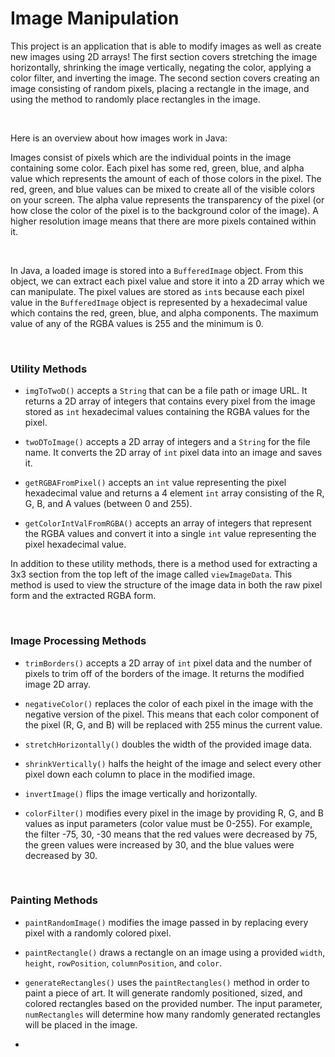 
# Image Manipulation

This project is an application that is able to modify images as well as create new images using 2D arrays! The first section covers stretching the image horizontally, shrinking the image vertically, negating the color, applying a color filter, and inverting the image. The second section covers creating an image consisting of random pixels, placing a rectangle in the image, and using the method to randomly place rectangles in the image.

&nbsp;

Here is an overview about how images work in Java:

Images consist of pixels which are the individual points in the image containing some color. Each pixel has some red, green, blue, and alpha value which represents the amount of each of those colors in the pixel. The red, green, and blue values can be mixed to create all of the visible colors on your screen. The alpha value represents the transparency of the pixel (or how close the color of the pixel is to the background color of the image). A higher resolution image means that there are more pixels contained within it.

&nbsp;

In Java, a loaded image is stored into a `BufferedImage` object. From this object, we can extract each pixel value and store it into a 2D array which we can manipulate. The pixel values are stored as `int`s because each pixel value in the `BufferedImage` object is represented by a hexadecimal value which contains the red, green, blue, and alpha components. The maximum value of any of the RGBA values is 255 and the minimum is 0. 

&nbsp;

### Utility Methods

* `imgToTwoD()` accepts a `String` that can be a file path or image URL. It returns a 2D array of integers that contains every pixel from the image stored as `int` hexadecimal values containing the RGBA values for the pixel.

* `twoDToImage()` accepts a 2D array of integers and a `String` for the file name. It converts the 2D array of `int` pixel data into an image and saves it.

* `getRGBAFromPixel()` accepts an `int` value representing the pixel hexadecimal value and returns a 4 element `int` array consisting of the R, G, B, and A values (between 0 and 255).

* `getColorIntValFromRGBA()` accepts an array of integers that represent the RGBA values and convert it into a single `int` value representing the pixel hexadecimal value. 


In addition to these utility methods, there is a method used for extracting a 3x3 section from the top left of the image called `viewImageData`. This method is used to view the structure of the image data in both the raw pixel form and the extracted RGBA form.

&nbsp;

### Image Processing Methods 

* `trimBorders()` accepts a 2D array of `int` pixel data and the number of pixels to trim off of the borders of the image. It returns the modified image 2D array.

* `negativeColor()` replaces the color of each pixel in the image with the negative version of the pixel. This means that each color component of the pixel (R, G, and B) will be replaced with 255 minus the current value.

* `stretchHorizontally()` doubles the width of the provided image data.

* `shrinkVertically()` halfs the height of the image and select every other pixel down each column to place in the modified image. 

* `invertImage()` flips the image vertically and horizontally.

* `colorFilter()` modifies every pixel in the image by providing R, G, and B values as input parameters (color value must be 0-255). For example, the filter -75, 30, -30 means that the red values were decreased by 75, the green values were increased by 30, and the blue values were decreased by 30.

&nbsp;

### Painting Methods 

* `paintRandomImage()` modifies the image passed in by replacing every pixel with a randomly colored pixel.

* `paintRectangle()` draws a rectangle on an image using a provided `width`, `height`, `rowPosition`, `columnPosition`, and `color`.

* `generateRectangles()` uses the `paintRectangles()` method in order to paint a piece of art. It will generate randomly positioned, sized, and colored rectangles based on the provided number. The input parameter, `numRectangles` will determine how many randomly generated rectangles will be placed in the image.
* 
